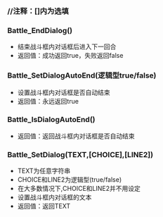 ### //注释：[]内为选填
### Battle_EndDialog()
- 结束战斗框内对话框后进入下一回合
- 返回值：成功返回true，失败返回false

### Battle_SetDialogAutoEnd(逻辑型true/false)
- 设置战斗框内对话框是否自动结束
- 返回值：永远返回true

### Battle_IsDialogAutoEnd()
- 返回值：返回战斗框内对话框是否自动结束

### Battle_SetDialog(TEXT,[CHOICE],[LINE2])
- TEXT为任意字符串
- CHOICE和LINE2为逻辑型(true/false)
- 在大多数情况下,CHOICE和LINE2并不用设定
- 设置战斗框内对话框的文本
- 返回值：返回TEXT
